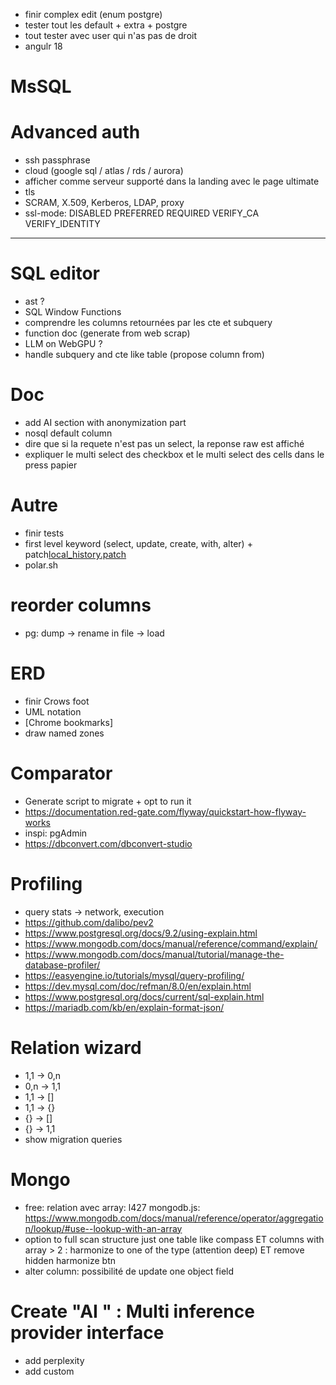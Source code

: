 - finir complex edit (enum postgre)
- tester tout les default + extra + postgre
- tout tester avec user qui n'as pas de droit
- angulr 18

# MsSQL


# Advanced auth
- ssh passphrase
- cloud (google sql / atlas / rds / aurora)
- afficher comme serveur supporté dans la landing avec le page ultimate
- tls
- SCRAM, X.509, Kerberos, LDAP, proxy
- ssl-mode: DISABLED PREFERRED REQUIRED VERIFY_CA VERIFY_IDENTITY


----------------------------------------------------------------------



# SQL editor
- ast ?
- SQL Window Functions
- comprendre les columns retournées par les cte et subquery
- function doc (generate from web scrap)
- LLM on WebGPU ?
- handle subquery and cte like table (propose column from)


# Doc
- add AI section with anonymization part
- nosql default column
- dire que si la requete n'est pas un select, la reponse raw est affiché
- expliquer le multi select des checkbox et le multi select des cells dans le press papier


# Autre
- finir tests
- first level keyword (select, update, create, with, alter) + patch[local_history.patch](local_history.patch)
- polar.sh


# reorder columns
- pg: dump -> rename in file -> load


# ERD
- finir Crows foot
- UML notation
- [Chrome bookmarks]
- draw named zones




# Comparator
- Generate script to migrate + opt to run it
- https://documentation.red-gate.com/flyway/quickstart-how-flyway-works
- inspi: pgAdmin
- https://dbconvert.com/dbconvert-studio


# Profiling
- query stats -> network, execution
- https://github.com/dalibo/pev2
- https://www.postgresql.org/docs/9.2/using-explain.html
- https://www.mongodb.com/docs/manual/reference/command/explain/
- https://www.mongodb.com/docs/manual/tutorial/manage-the-database-profiler/
- https://easyengine.io/tutorials/mysql/query-profiling/
- https://dev.mysql.com/doc/refman/8.0/en/explain.html
- https://www.postgresql.org/docs/current/sql-explain.html
- https://mariadb.com/kb/en/explain-format-json/


# Relation wizard
- 1,1 -> 0,n
- 0,n -> 1,1
- 1,1 -> []
- 1,1 -> {}
- {} -> []
- {} -> 1,1
- show migration queries


# Mongo
- free: relation avec array: l427 mongodb.js: https://www.mongodb.com/docs/manual/reference/operator/aggregation/lookup/#use--lookup-with-an-array
- option to full scan structure just one table like compass ET columns with array > 2 : harmonize to one of the type (attention deep) ET remove hidden harmonize btn
- alter column: possibilité de update one object field


# Create "AI  " : Multi inference provider interface
- add perplexity
- add custom
